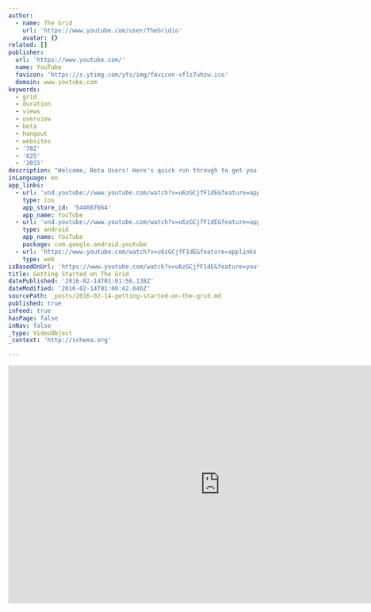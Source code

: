 ```yaml
---
author:
  - name: The Grid
    url: 'https://www.youtube.com/user/TheGridio'
    avatar: {}
related: []
publisher:
  url: 'https://www.youtube.com/'
  name: YouTube
  favicon: 'https://s.ytimg.com/yts/img/favicon-vflz7uhzw.ico'
  domain: www.youtube.com
keywords:
  - grid
  - duration
  - views
  - overview
  - beta
  - hangout
  - websites
  - '782'
  - '025'
  - '2015'
description: "Welcome, Beta Users! Here's quick run through to get you up and running on The Grid."
inLanguage: en
app_links:
  - url: 'vnd.youtube://www.youtube.com/watch?v=u6zGCjfF1dE&feature=applinks'
    type: ios
    app_store_id: '544007664'
    app_name: YouTube
  - url: 'vnd.youtube://www.youtube.com/watch?v=u6zGCjfF1dE&feature=applinks'
    type: android
    app_name: YouTube
    package: com.google.android.youtube
  - url: 'https://www.youtube.com/watch?v=u6zGCjfF1dE&feature=applinks'
    type: web
isBasedOnUrl: 'https://www.youtube.com/watch?v=u6zGCjfF1dE&feature=youtu.be'
title: Getting Started on The Grid
datePublished: '2016-02-14T01:01:56.138Z'
dateModified: '2016-02-14T01:00:42.046Z'
sourcePath: _posts/2016-02-14-getting-started-on-the-grid.md
published: true
inFeed: true
hasPage: false
inNav: false
_type: VideoObject
_context: 'http://schema.org'

---
```

<iframe src="https://cdn.embedly.com/widgets/media.html?src=https%3A%2F%2Fwww.youtube.com%2Fembed%2Fu6zGCjfF1dE%3Ffeature%3Doembed&amp;url=https%3A%2F%2Fwww.youtube.com%2Fwatch%3Fv%3Du6zGCjfF1dE%26feature%3Dyoutu.be&amp;image=https%3A%2F%2Fi.ytimg.com%2Fvi%2Fu6zGCjfF1dE%2Fhqdefault.jpg&amp;key=b7d04c9b404c499eba89ee7072e1c4f7&amp;type=text%2Fhtml&amp;schema=youtube" width="854" height="480" scrolling="no" frameborder="0" allowfullscreen="allowfullscreen" style=""></iframe>